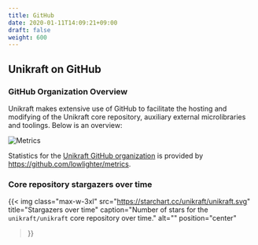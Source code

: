 ```yaml
---
title: GitHub
date: 2020-01-11T14:09:21+09:00
draft: false
weight: 600
---
```


## Unikraft on GitHub

### GitHub Organization Overview

Unikraft makes extensive use of GitHub to facilitate the hosting and modifying
of the Unikraft core repository, auxiliary external microlibraries and toolings.
Below is an overview:

![Metrics](https://metrics.lecoq.io/unikraft?template=classic&repositories.skipped=eurosys21-artifacts&base.header=0&repositories=1&lines=1&achievements=1&people=1&languages=1&followup=1&repositories=100&repositories.batch=100&repositories.forks=false&repositories.affiliations=owner&repositories.skipped=eurosys21-artifacts&languages.limit=8&languages.sections=most-used&languages.colors=github&languages.threshold=0%25&languages.indepth=false&languages.analysis.timeout=15&languages.categories=markup%2C%20programming&languages.recent.categories=markup%2C%20programming&languages.recent.load=300&languages.recent.days=14&followup.sections=repositories&followup.indepth=false&people.limit=24&people.size=28&people.types=followers%2C%20following&people.identicons=false&people.shuffle=false&achievements.threshold=C&achievements.secrets=true&achievements.display=detailed&achievements.limit=0&repositories.featured=unikraft%2Funikraft%2C%20unikraft%2Fkraft&config.timezone=Europe%2FBerlin&config.display=column&config.padding=0%2C%208%20%2B%200%25)

Statistics for the [Unikraft GitHub organization](https://github.com/unikraft) is provided by https://github.com/lowlighter/metrics.

### Core repository stargazers over time

{{< img
  class="max-w-3xl"
  src="https://starchart.cc/unikraft/unikraft.svg"
  title="Stargazers over time"
  caption="Number of stars for the `unikraft/unikraft` core repository over time."
  alt=""
  position="center"
>}}
